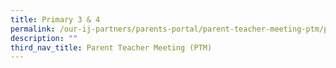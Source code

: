 ```yaml
---
title: Primary 3 & 4
permalink: /our-ij-partners/parents-portal/parent-teacher-meeting-ptm/primary-3-n-primary-4
description: ""
third_nav_title: Parent Teacher Meeting (PTM)
---
```

